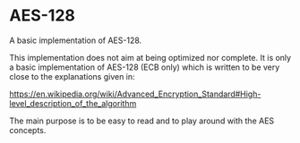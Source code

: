 # AES-128
A basic implementation of AES-128.

This implementation does not aim at being optimized nor complete.
It is only a basic implementation of AES-128 (ECB only) which is written to be very close to the explanations given in:

https://en.wikipedia.org/wiki/Advanced_Encryption_Standard#High-level_description_of_the_algorithm

The main purpose is to be easy to read and to play around with the AES concepts.
